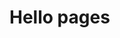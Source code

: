 <!--
 * @Descripttion: 
 * @version: 
 * @Author: shenjia
 * @Date: 2021-06-18 15:36:56
 * @LastEditors: shenjia
 * @LastEditTime: 2021-06-18 15:37:01
-->
# Hello pages
